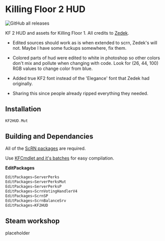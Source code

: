 # Killing Floor 2 HUD

![GitHub all releases](https://img.shields.io/github/downloads/InsultingPros/KF2HUD/total)

KF 2 HUD and assets for Killing Floor 1. All credits to [Zedek](https://steamcommunity.com/profiles/76561198067265112).

* Edited sources should work as is when extended to scrn, Zedek's will not.
Maybe I have some fuckups somewhere, fix them.

* Colored parts of hud were edited to white in photoshop so other colors don't mix and pollute when changing with code.
Look for (26, 44, 100) RGB values to change color from blue.

* Added true KF2 font instead of the 'Elegance' font that Zedek had originally.

* Sharing this since people already ripped everything they needed.

## Installation

```cpp
KF2HUD.Mut
```

## Building and Dependancies

All of the [ScRN packages](https://github.com/poosh/KF-ScrnBalance) are required.


Use [KFCmdlet and it's batches](https://github.com/InsultingPros/KFCmdlet) for easy compilation.

**EditPackages**

```cpp
EditPackages=ServerPerks
EditPackages=ServerPerksMut
EditPackages=ServerPerksP
EditPackages=ScrnVotingHandlerV4
EditPackages=ScrnSP
EditPackages=ScrnBalanceSrv
EditPackages=KF2HUD
```

## Steam workshop

placeholder
